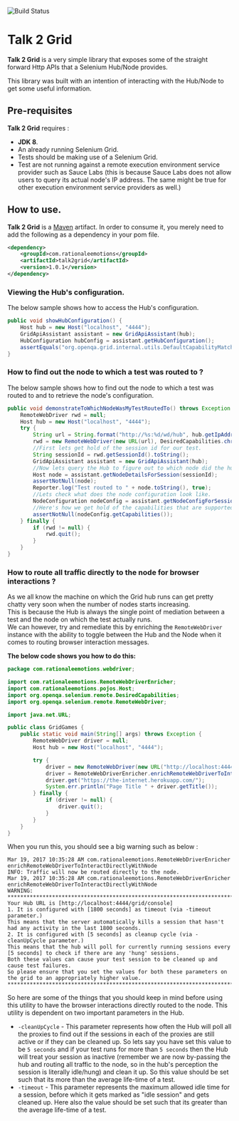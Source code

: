 ![Build Status](https://travis-ci.org/RationaleEmotions/talk2grid.svg?branch=master)

# Talk 2 Grid

**Talk 2 Grid** is a very simple library that exposes some of the straight forward Http APIs that a Selenium Hub/Node
 provides.
 
 This library was built with an intention of interacting with the Hub/Node to get some useful information.
 
## Pre-requisites
 
 **Talk 2 Grid** requires :
 
 * **JDK 8**.
 * An already running Selenium Grid.
 * Tests should be making use of a Selenium Grid.
 * Test are not running against a remote execution environment service provider such as Sauce Labs (this is because 
 Sauce Labs does 
 not allow users to query its actual node's IP address. The same might be true for other execution environment 
 service providers as well.)

## How to use.

**Talk 2 Grid** is a [Maven](https://maven.apache.org/guides/getting-started/) artifact. In order to 
consume it, you merely need to add the following as a dependency in your pom file.

```xml
<dependency>
    <groupId>com.rationaleemotions</groupId>
    <artifactId>talk2grid</artifactId>
    <version>1.0.1</version>
</dependency>
```

### Viewing the Hub's configuration.

The below sample shows how to access the Hub's configuration.

```java
public void showHubConfiguration() {
    Host hub = new Host("localhost", "4444");
    GridApiAssistant assistant = new GridApiAssistant(hub);
    HubConfiguration hubConfig = assistant.getHubConfiguration();
    assertEquals("org.openqa.grid.internal.utils.DefaultCapabilityMatcher", hubConfig.getCapabilityMatcher());
}
```

### How to find out the node to which a test was routed to ?

The below sample shows how to find out the node to which a test was routed to and to retrieve the node's configuration.

```java
public void demonstrateToWhichNodeWasMyTestRoutedTo() throws Exception {
    RemoteWebDriver rwd = null;
    Host hub = new Host("localhost", "4444");
    try {
        String url = String.format("http://%s:%d/wd/hub", hub.getIpAddress(), hub.getPort());
        rwd = new RemoteWebDriver(new URL(url), DesiredCapabilities.chrome());
        //First lets get hold of the session id for our test.
        String sessionId = rwd.getSessionId().toString();
        GridApiAssistant assistant = new GridApiAssistant(hub);
        //Now lets query the Hub to figure out to which node did the hub route our test to.
        Host node = assistant.getNodeDetailsForSession(sessionId);
        assertNotNull(node);
        Reporter.log("Test routed to " + node.toString(), true);
        //Lets check what does the node configuration look like.
        NodeConfiguration nodeConfig = assistant.getNodeConfigForSession(node);
        //Here's how we get hold of the capabilities that are supported by this node.
        assertNotNull(nodeConfig.getCapabilities());
    } finally {
        if (rwd != null) {
            rwd.quit();
        }
    }
}
```

### How to route all traffic directly to the node for browser interactions ?

As we all know the machine on which the Grid hub runs can get pretty chatty very soon when the number of nodes starts increasing.<br>
This is because the Hub is always the single point of mediation between a test and the node on which the test actually runs.<br>
We can however, try and remediate this by enriching the `RemoteWebDriver` instance with the ability to toggle between the Hub and the Node when it comes to routing browser interaction messages. <br>

**The below code shows you how to do this:**

```java
package com.rationaleemotions.webdriver;

import com.rationaleemotions.RemoteWebDriverEnricher;
import com.rationaleemotions.pojos.Host;
import org.openqa.selenium.remote.DesiredCapabilities;
import org.openqa.selenium.remote.RemoteWebDriver;

import java.net.URL;

public class GridGames {
    public static void main(String[] args) throws Exception {
        RemoteWebDriver driver = null;
        Host hub = new Host("localhost", "4444");

        try {
            driver = new RemoteWebDriver(new URL("http://localhost:4444/wd/hub"), DesiredCapabilities.firefox());
            driver = RemoteWebDriverEnricher.enrichRemoteWebDriverToInteractDirectlyWithNode(driver);
            driver.get("https://the-internet.herokuapp.com/");
            System.err.println("Page Title " + driver.getTitle());
        } finally {
            if (driver != null) {
                driver.quit();
            }
        }
    }
}
```

When you run this, you should see a big warning such as below :

```
Mar 19, 2017 10:35:28 AM com.rationaleemotions.RemoteWebDriverEnricher enrichRemoteWebDriverToInteractDirectlyWithNode
INFO: Traffic will now be routed directly to the node.
Mar 19, 2017 10:35:28 AM com.rationaleemotions.RemoteWebDriverEnricher enrichRemoteWebDriverToInteractDirectlyWithNode
WARNING: ********************************************************************************
Your Hub URL is [http://localhost:4444/grid/console]
1. It is configured with [1800 seconds] as timeout (via -timeout parameter.)
This means that the server automatically kills a session that hasn't had any activity in the last 1800 seconds.
2. It is configured with [5 seconds] as cleanup cycle (via -cleanUpCycle parameter.)
This means that the hub will poll for currently running sessions every [5 seconds] to check if there are any 'hung' sessions.
Both these values can cause your test session to be cleaned up and cause test failures.
So please ensure that you set the values for both these parameters on the grid to an appropriately higher value.
********************************************************************************
```

So here are some of the things that you should keep in mind before using this utility to have the browser interactions directly routed to the node.
This utility is dependent on two important parameters in the Hub.

* `-cleanUpCycle` - This parameter represents how often the Hub will poll all the proxies to find out if the sessions in each of the proxies are still active or if they can be cleaned up. So lets say you have set this value to be `5 seconds` and if your test runs for more than `5 seconds` then the Hub will treat your session as inactive (remember we are now by-passing the hub and routing all traffic to the node, so in the hub's perception the session is literally idle/hung) and clean it up. So this value should be set such that its more than the average life-time of a test.
* `-timeout` - This parameter represents the maximum allowed idle time for a session, before which it gets marked as "idle session" and gets cleaned up. Here also the value should be set such that its greater than the average life-time of a test.